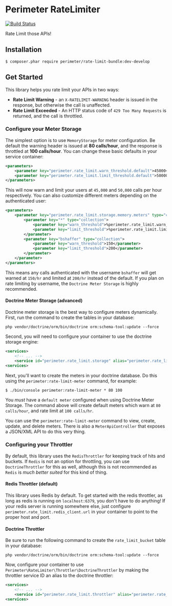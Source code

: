 Perimeter RateLimiter
=========================

[![Build Status](https://travis-ci.org/perimeter/RateLimiter.svg?branch=develop)](https://travis-ci.org/perimeter/RateLimiter)

Rate Limit those APIs!

Installation
------------

```
$ composer.phar require perimeter/rate-limit-bundle:dev-develop
```

Get Started
-----------

This library helps you rate limit your APIs in two ways:

 * **Rate Limit Warning**  - an `X-RATELIMIT-WARNING` header is issued in the response, but otherwise the call is unaffected.
 * **Rate Limit Exceeded** - An HTTP status code of `429 Too Many Requests` is returned, and the call is throttled.

### Configure your Meter Storage

The simplest option is to use `MemoryStorage` for meter configuration. Be default the warning header is issued at **80 calls/hour**, and the response is throttled at **100 calls/hour**. You can change these basic defaults in your service container:

```xml
<parameters>
    <parameter key="perimeter.rate_limit.warn_threshold.default">45000</parameter>
    <parameter key="perimeter.rate_limit.limit_threshold.default">50000</parameter>
</parameters>
```

This will now warn and limit your users at `45,000` and `50,000` calls per hour respectively. You can also customize different meters depending on the authenticated user:

```xml
<parameters>
    <parameter key="perimeter.rate_limit.storage.memory.meters" type="collection">
        <parameter key="*" type="collection">
            <parameter key="warn_threshold">%perimeter.rate_limit.warn_threshold.default%</parameter>
            <parameter key="limit_threshold">%perimeter.rate_limit.limit_threshold.default%</parameter>
        </parameter>
        <parameter key="bshaffer" type="collection">
            <parameter key="warn_threshold">150</parameter>
            <parameter key="limit_threshold">200</parameter>
        </parameter>
    </parameter>
</parameters>
```

This means any calls authenticated with the username `bshaffer` will get warned at `150/hr` and limited at `200/hr` instead of the default. If you plan on rate limiting by username, the `Doctrine Meter Storage` is highly recommended.

#### Doctrine Meter Storage (advanced)

Doctrine meter storage is the best way to configure meters dynamically. First, run the command to create the tables in your database:

    php vendor/doctrine/orm/bin/doctrine orm:schema-tool:update --force

Second, you will need to configure your container to use the doctrine storage engine:

```xml
<services>
    <!-- ... -->
    <service id="perimeter.rate_limit.storage" alias="perimeter.rate_limit.storage.doctrine" />
<services>
```

Next, you'll want to create the meters in your doctrine database. Do this using the `perimeter:rate-limit-meter` command, for example:

    $ ./bin/console perimeter:rate-limit-meter * 80 100

You *must* have a `default meter` configured when using Doctrine Meter Storage. The command above will create default meters which warn at `80 calls/hour`, and rate limit at `100 calls/hr`.

You can use the `perimeter:rate-limit-meter` command to view, create, update, and delete meters. There is also a `MeterApiController` that exposes a JSON/XML API to do this very thing.

### Configuring your Throttler

By default, this library uses the `RedisThrottler` for keeping track of hits and buckets. If `Redis` is not an option for throttling, you can use `DoctrineThrottler` for this as well, although this is not recommended as `Redis` is *much better suited* for this kind of thing.

#### Redis Throttler (default)

This library uses Redis by default. To get started with the redis throttler, as long as redis is running on `localhost:6379`, you don't have to do anything! If your redis server is running somewhere else, just configure `perimeter.rate_limit.redis_client.url` in your container to point to the proper host and port.

#### Doctrine Throttler

Be sure to run the following command to create the `rate_limit_bucket` table in your database:

    php vendor/doctrine/orm/bin/doctrine orm:schema-tool:update --force

Now, configure your container to use `Perimeter\RateLimiter\Throttler\DoctrineThrottler` by making the throttler service ID an alias to the doctrine throttler:

```xml
<services>
    <!-- ... -->
    <service id="perimeter.rate_limit.throttler" alias="perimeter.rate_limit.throttler.doctrine" />
<services>
```
